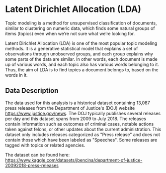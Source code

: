 # Latent Dirichlet Allocation (LDA)

Topic modeling is a method for unsupervised classification of documents, similar to clustering on numeric data, which finds some natural groups of items (topics) even when we’re not sure what we’re looking for. 

Latent Dirichlet Allocation (LDA) is one of the most popular topic modeling methods. It is a generative statistical model that explains a set of observations through unobserved groups, and each group explains why some parts of the data are similar. In other words, each document is made up of various words, and each topic also has various words belonging to it. Thus, the aim of LDA is to find topics a document belongs to, based on the words in it.

## Data Description
The data used for this analysis is a historical dataset containing 13,087 press releases from the Department of Justice's (DOJ) website https://www.justice.gov/news. The DOJ typically publishes several releases per day and this dataset spans from 2009 to July 2018. The releases contain information such as outcomes of criminal cases, notable actions taken against felons, or other updates about the current administration. This dataset only includes releases categorized as "Press release" and does not contain those which have been labeled as "Speeches". Some releases are tagged with topics or related agencies.

The dataset can be found here: https://www.kaggle.com/datasets/jbencina/department-of-justice-20092018-press-releases 
